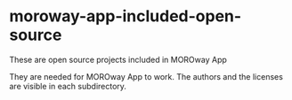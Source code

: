 # moroway-app-included-open-source
These are open source projects included in MOROway App

They are needed for MOROway App to work. The authors and the licenses are visible in each subdirectory.
